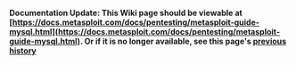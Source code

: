 <!-- Maintainers:  Please do not modify this file directly, create a pull request instead -->

**Documentation Update: This Wiki page should be viewable at [https://docs.metasploit.com/docs/pentesting/metasploit-guide-mysql.html](https://docs.metasploit.com/docs/pentesting/metasploit-guide-mysql.html). Or if it is no longer available, see this page's [previous history](./_history)**

